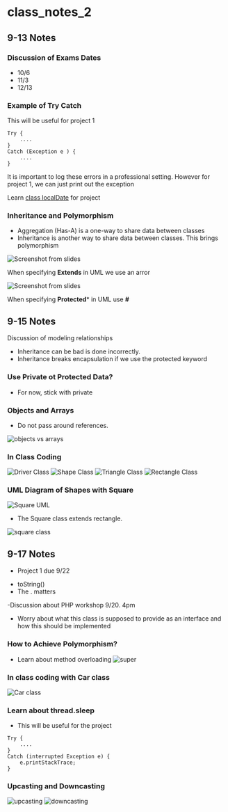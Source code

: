 # class_notes_2
## 9-13 Notes
### Discussion of Exams Dates
* 10/6
* 11/3
* 12/13

### Example of Try Catch
 This will be useful for project 1
```
Try {
    ....
}
Catch (Exception e ) {
    ....
}
```

It is important to log these errors in a professional setting. However for project 1,
we can just print out the exception

Learn [class localDate](https://docs.oracle.com/javase/8/docs/api/java/time/LocalDate.html) for project 

### Inheritance and Polymorphism

- Aggregation (Has-A) is a one-way to share data between classes
- Inheritance is another way to share data between classes. This brings polymorphism

![Screenshot from slides](images/inheritance_example.png "Screenshot from slides")


When specifying **Extends** in UML we use an arror



![Screenshot from slides](images/uml_extends.png )

When specifying **Protected*** in UML use **#**

## 9-15 Notes

Discussion of modeling relationships

- Inheritance can be bad is done incorrectly.
- Inheritance breaks encapsulation if we use the protected keyword

### Use Private ot Protected Data?

- For now, stick with private

### Objects and Arrays

- Do not pass around references.

![objects vs arrays](images/objects_vs_arrays.png)


### In Class Coding

![Driver Class](images/driver.png)
![Shape Class](images/Shape.png)
![Triangle Class](images/Triangle.png)
![Rectangle Class](images/rectangle.png)


### UML Diagram of Shapes with Square

![Square UML](images/inheritance_example_square.png)

- The Square class extends rectangle.

![square class](images/square.png)

## 9-17 Notes

- Project 1 due 9/22
* toString()
* The . matters

-Discussion about PHP workshop 9/20. 4pm

- Worry about what this class is supposed to provide as an interface and how this should be implemented

### How to Achieve Polymorphism?

- Learn about method overloading
![super](images/super.png)

### In class coding with Car class
![Car class](images/inclassCar.png)

### Learn about thread.sleep

- This will be useful for the project

```
Try {
    ....
}
Catch (interrupted Exception e) {
    e.printStackTrace;
}
```

### Upcasting and Downcasting

![upcasting](images/upcasting.png)
![downcasting](images/downcasting.png)

